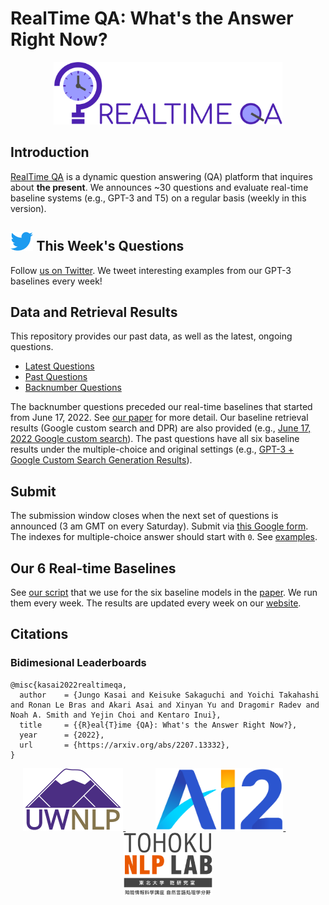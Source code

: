 # RealTime QA: What's the Answer Right Now?


<p align="center">
<a href="https://realtimeqa.github.io/">
<img src="https://github.com/realtimeqa/realtimeqa_public/blob/main/figs/realtimeqa_logo_text.png" height="100" alt="realtimeqa">
</a>
</p>

## Introduction
[RealTime QA](https://realtimeqa.github.io/) is a dynamic question answering (QA) platform that inquires about **the present**. We announces ~30 questions and evaluate real-time baseline systems (e.g., GPT-3 and T5) on a regular basis (weekly in this version).

## <img src="https://github.com/realtimeqa/realtimeqa_public/blob/main/figs/twitter.png" height="30" alt="twitter">  This Week's Questions
Follow [us on Twitter](https://twitter.com/realtimeqa). We tweet interesting examples from our GPT-3 baselines every week!

## Data and Retrieval Results
This repository provides our past data, as well as the latest, ongoing questions.
* [Latest Questions](https://github.com/realtimeqa/realtimeqa_public/tree/main/latest)
* [Past Questions](https://github.com/realtimeqa/realtimeqa_public/tree/main/past)
* [Backnumber Questions](https://github.com/realtimeqa/realtimeqa_public/tree/main/backnumber)

The backnumber questions preceded our real-time baselines that started from June 17, 2022. See [our paper](https://arxiv.org/abs/2207.13332) for more detail. Our baseline retrieval results (Google custom search and DPR) are also provided (e.g., [June 17, 2022 Google custom search](https://github.com/realtimeqa/realtimeqa_public/blob/main/past/2022/20220617_gcs.jsonl)). The past questions have all six baseline results under the multiple-choice and original settings (e.g., [GPT-3 + Google Custom Search Generation Results](https://github.com/realtimeqa/realtimeqa_public/blob/main/baseline_results/20220715_qa_open_gpt3_dpr_gen.jsonl)).

## Submit 
The submission window closes when the next set of questions is announced (3 am GMT on every Saturday). Submit via [this Google form](https://docs.google.com/forms/d/e/1FAIpQLScvCMJ86SCZZCcbq2SqbUBETX4n1KIAk-wCR_X37jNkjUdClw/viewform). The indexes for multiple-choice answer should start with `0`. See [examples](https://github.com/realtimeqa/realtimeqa_public/blob/main/baseline_results/20220715_qa_open_gpt3_gcs.jsonl).

## Our 6 Real-time Baselines
See [our script](https://github.com/realtimeqa/realtimeqa_public/tree/main/scripts) that we use for the six baseline models in the [paper](https://arxiv.org/abs/2207.13332). We run them every week. The results are updated every week on our [website](https://realtimeqa.github.io/).


## Citations
### Bidimesional Leaderboards
```
@misc{kasai2022realtimeqa,
  author    = {Jungo Kasai and Keisuke Sakaguchi and Yoichi Takahashi and Ronan Le Bras and Akari Asai and Xinyan Yu and Dragomir Radev and Noah A. Smith and Yejin Choi and Kentaro Inui},
  title     = {{R}eal{T}ime {QA}: What's the Answer Right Now?},
  year      = {2022},
  url       = {https://arxiv.org/abs/2207.13332},
}
```
<p align="center">
<a href="https://www.cs.washington.edu/research/nlp">
<img src="https://github.com/jungokasai/THumB/blob/master/figs/uwnlp_logo.png" height="100" alt="UWNLP Logo">
</a>
&nbsp;&nbsp;&nbsp;&nbsp;&nbsp;&nbsp;&nbsp;&nbsp;&nbsp;&nbsp;&nbsp;
<a href="https://allenai.org/">
<img src="https://github.com/realtimeqa/realtimeqa_public/blob/main/figs/ai2_logo.png" height="100" alt="AI2 Logo" style="padding-right:160">
</a>
&nbsp;&nbsp;&nbsp;&nbsp;&nbsp;&nbsp;&nbsp;&nbsp;&nbsp;&nbsp;&nbsp;
<a href="">
<img src="https://github.com/realtimeqa/realtimeqa_public/blob/main/figs/tohoku_nlp.svg" height="100" alt="UWNLP Logo">
</a>
</p>
